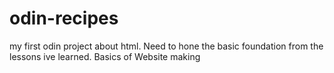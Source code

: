 # odin-recipes

my first odin project about html. Need to hone the basic foundation from the lessons ive learned.
Basics of Website making